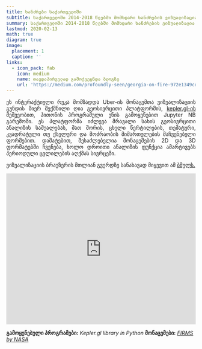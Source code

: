 ```yaml
---
title: ხანძრები საქართველოში
subtitle: საქართველოში 2014-2018 წლებში მომხდარი ხანძრების ვიზუალიზაცია
summary: საქართველოში 2014-2018 წლებში მომხდარი ხანძრების ვიზუალიზაცია
lastmod: 2020-02-13
math: true
diagram: true
image:
  placement: 1
  caption: ''
links:
  - icon_pack: fab
    icon: medium
    name: თავდაპირველად გამოქვეყნდა ბლოგზე
    url: 'https://medium.com/profoundly-seen/georgia-on-fire-972e1349cd5b'
---
```

<style>
  img {
    transition:transform 0.25s ease;
    filter: grayscale(100%);
}
  img:hover {
    filter: grayscale(0);
}
</style>

<p align="justify">
ეს ინტერაქტიული რუკა მომზადდა Uber-ის მონაცემთა ვიზუალიზაციის გუნდის მიერ შექმნილი ღია გეოსივრცითი პლატფორმის, <a href="https://kepler.gl/"> kepler.gl-ის </a> მეშვეობით, პითონის პროგრამული ენის გამოყენებით Jupyter NB გარემოში. ეს პლატფორმა იძლევა მრავალი სახის გეოსივრცითი ანალიზის საშუალებას, მათ შორის, ცხელი წერტილების, თემატური, კვადრატული თუ ქსელური და მოძრაობის მიმართულების მაჩვენებელი ფორმებით. დამატებით, შესაძლებელია მონაცემების 2D და 3D ფორმატებში ჩვენება, ხოლო დროითი ანალიზის ფუნქცია ამარტივებს პერიოდული ცვლილების აღქმას სივრცეში. </p>

<p align="justify">
ვიზუალიზაციის ბრაუზერის მთლიან გვერდზე სანახავად მიყევით ამ <a href="https://georgiaonfire.github.io/">ბმულს.</a></p>

<div>
<iframe src="https://georgiaonfire.github.io/" style="border:0px #ffffff none;" name="myiFrame" scrolling="no" frameborder="1" marginheight="0px" marginwidth="0px" height="400px" width=100% allowfullscreen></iframe>
</div>

**გამოყენებული პროგრამები:** _Kepler.gl library in Python_  **მონაცემები:** [_FIRMS by NASA_](https://firms.modaps.eosdis.nasa.gov/)
